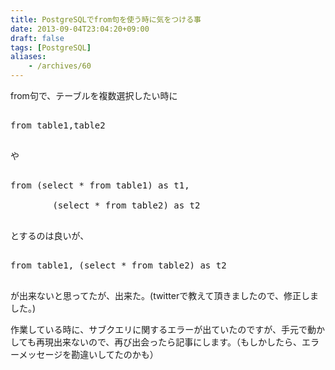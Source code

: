 ```yaml
---
title: PostgreSQLでfrom句を使う時に気をつける事
date: 2013-09-04T23:04:20+09:00
draft: false
tags: [PostgreSQL]
aliases:
    - /archives/60
---
```


from句で、テーブルを複数選択したい時に
<pre>
from table1,table2
</pre>
や
<pre>
from (select * from table1) as t1,
        (select * from table2) as t2
</pre>
とするのは良いが、

<pre>
from table1, (select * from table2) as t2
</pre>
が出来ないと思ってたが、出来た。(twitterで教えて頂きましたので、修正しました。)

作業している時に、サブクエリに関するエラーが出ていたのですが、手元で動かしても再現出来ないので、再び出会ったら記事にします。（もしかしたら、エラーメッセージを勘違いしてたのかも）


